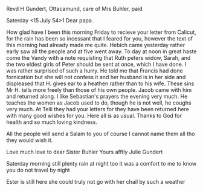 Revd H Gundert, Ottacamund, care of Mrs Buhler, paid

 Saterday <15 July 54>1
Dear papa.

How glad have I been this morning Friday to recieve your letter from Calicut, for the rain has been so incessant that I feared for you, however the text of this morning had already made me quite. Hebich came yesterday rather early saw all the people and at five went away. To day at noon in great haste come the Vandy with a note requisting that Ruth peters widow, Sarah, and the two eldest girls of Peter should be sent at once, which I have done. I was rather surprised of such a hurry. He told me that Francis had done fornication but she will not confess it and her husband is in her side and displeased that H. gives ear to a heathen rather than to his wife. These sins Mr H. tells more freely than those of his own people. Jacob came with him and returned along. I like Sebastian's prayers the evening very much. He teaches the women as Jacob used to do, though he is not well, he coughs very much. At Telli they had your letters for they have been returned here with many good wishes for you. Here all is as usual. Thanks to God for health and so much loving kindness.

All the people will send a Salam to you of course I cannot name them all tho they would wish it.

Love much love to dear Sister Buhler
 Yours afftly Julie Gundert

Saterday morning still plenty rain at night too it was a comfort to me to know you do not travel by night

Ester is still here she could truly not go with her chail by such a weather 
